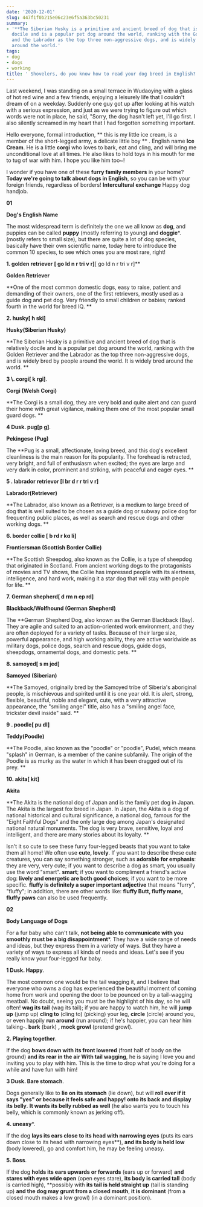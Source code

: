 ```yaml
---
date: '2020-12-01'
slug: 447f1f0b215e06c23e6f5a363bc50231
summary:
- '**The Siberian Husky is a primitive and ancient breed of dog that is relatively
  docile and is a popular pet dog around the world, ranking with the Golden Retriever
  and the Labrador as the top three non-aggressive dogs, and is widely bred by people
  around the world.'
tags:
- dog
- dogs
- working
title: ' Shovelers, do you know how to read your dog breed in English? '
---
```


 Last weekend, I was standing on a small terrace in Wudaoying with a glass of hot red wine and a few friends, enjoying a leisurely life that I couldn't dream of on a weekday. Suddenly one guy got up after looking at his watch with a serious expression, and just as we were trying to figure out which words were not in place, he said, "Sorry, the dog hasn't left yet, I'll go first. I also silently screamed in my heart that I had forgotten something important.

Hello everyone, formal introduction, ** this is my little ice cream, is a member of the short-legged army, a delicate little boy ** . English name **Ice Cream**.
He is a little **corgi** who loves to bark, eat and cling, and will bring me unconditional love at all times. He also likes to hold toys in his mouth for me to tug of war with him. I hope you like him too~!

I wonder if you have one of these **furry family members** in your home? **Today we're going to talk about dogs in English**, so you can be with your foreign friends, regardless of borders!
**Intercultural exchange** Happy dog handjob.

**01**

**Dog's English Name**

The most widespread term is definitely the one we all know as **dog**, and puppies can be called **puppy** (mostly referring to young) and **doggie***.
(mostly refers to small size), but there are quite a lot of dog species, basically have their own scientific name, today here to introduce the common 10 species, to see which ones you are most rare, right!

**1\. golden retriever** **[ ɡo ld n r tri v r]**[ ɡo ld n r tri v r]**

**Golden Retriever**

**One of the most common domestic dogs, easy to raise, patient and demanding of their owners, one of the first retrievers, mostly used as a guide dog and pet dog. Very friendly to small children or babies; ranked fourth in the world for breed IQ. **

**2\. husky[ h ski]**

**Husky(Siberian Husky)**

**The Siberian Husky is a primitive and ancient breed of dog that is relatively docile and is a popular pet dog around the world, ranking with the Golden Retriever and the Labrador as the top three non-aggressive dogs, and is widely bred by people around the world. It is widely bred around the world. **

**3 \\\. corgi[ k rɡi]**.

**Corgi (Welsh Corgi)**

**The Corgi is a small dog, they are very bold and quite alert and can guard their home with great vigilance, making them one of the most popular small guard dogs. **

**4 Dusk. pug[p ɡ]**.

**Pekingese (Pug)**

The **Pug is a small, affectionate, loving breed, and this dog's excellent cleanliness is the main reason for its popularity. The forehead is retracted, very bright, and full of enthusiasm when excited; the eyes are large and very dark in color, prominent and striking, with peaceful and eager eyes. **

**5 \. labrador retrievor [l br d r r tri v r]**

**Labrador(Retriever)**

**The Labrador, also known as a Retriever, is a medium to large breed of dog that is well suited to be chosen as a guide dog or subway police dog for frequenting public places, as well as search and rescue dogs and other working dogs. **

**6\. border collie [ b rd r kɑ li]**

**Frontiersman (Scottish Border Collie)**

**The Scottish Sheepdog, also known as the Collie, is a type of sheepdog that originated in Scotland. From ancient working dogs to the protagonists of movies and TV shows, the Collie has impressed people with its alertness, intelligence, and hard work, making it a star dog that will stay with people for life. **

**7\. German shepherd[ d rm n ep rd]**

**Blackback/Wolfhound (German Shepherd)**

The **German Shepherd Dog, also known as the German Blackback (Bay). They are agile and suited to an action-oriented work environment, and they are often deployed for a variety of tasks. Because of their large size, powerful appearance, and high working ability, they are active worldwide as military dogs, police dogs, search and rescue dogs, guide dogs, sheepdogs, ornamental dogs, and domestic pets. **

**8\. samoyed[ s m jed]**

**Samoyed (Siberian)**

**The Samoyed, originally bred by the Samoyed tribe of Siberia's aboriginal people, is mischievous and spirited until it is one year old. It is alert, strong, flexible, beautiful, noble and elegant, cute, with a very attractive appearance, the "smiling angel" title, also has a "smiling angel face, trickster devil inside" said. **

**9 \. poodle[ pu dl]**

**Teddy(Poodle)**

**The Poodle, also known as the "poodle" or "poodle", Pudel, which means "splash" in German, is a member of the canine subfamily. The origin of the Poodle is as murky as the water in which it has been dragged out of its prey. **

**10\. akita[ kit]**

**Akita**

**The Akita is the national dog of Japan and is the family pet dog in Japan. The Akita is the largest fox breed in Japan. In Japan, the Akita is a dog of national historical and cultural significance, a national dog, famous for the "Eight Faithful Dogs" and the only large dog among Japan's designated national natural monuments. The dog is very brave, sensitive, loyal and intelligent, and there are many stories about its loyalty. **

Isn't it so cute to see these furry four-legged beasts that you want to take them all home! We often use **cute, lovely**.
If you want to describe these cute creatures, you can say something stronger, such as **adorable for emphasis**: they are very, very cute; if you want to describe a dog as smart, you usually use the word "smart".
**smart**; if you want to compliment a friend's active dog: **lively and energetic are both good choices**; if you want to be more specific.
**fluffy is definitely a super important adjective** that means "furry", "fluffy"; in addition, there are other words like: **fluffy
Butt, fluffy mane, fluffy paws** can also be used frequently.

**02**

**Body Language of Dogs**

For a fur baby who can't talk, **not being able to communicate with you smoothly must be a big disappointment***.
They have a wide range of needs and ideas, but they express them in a variety of ways. But they have a variety of ways to express all kinds of needs and ideas. Let's see if you really know your four-legged fur baby.

**1 Dusk. Happy**.

The most common one would be the tail wagging it, and I believe that everyone who owns a dog has experienced the beautiful moment of coming home from work and opening the door to be pounced on by a tail-wagging meatball. No doubt, seeing you must be the highlight of his day, so he will often!
**wag its tail** (wag its tail); if you are happy to watch him, he will **jump up** (jump up) **cling to** (cling to)
(picking) your leg, **circle** (circle) around you, or even happily **run around** (run around); if he's happier, you can hear him talking-.
**bark** (bark) **, mock growl** (pretend growl).

**2\. Playing together**.

If the dog **bows down with its front lowered** (front half of body on the ground) **and its rear in the air
With tail wagging**, he is saying I love you and inviting you to play with him. This is the time to drop what you're doing for a while and have fun with him!

**3 Dusk. Bare stomach**.

Dogs generally like to **lie on its stomach** (lie down), but will **roll over if it says "yes" or because it feels safe and happy!
onto its back** **and display its belly**. **It wants its
belly rubbed as well** (he also wants you to touch his belly, which is commonly known as jerking off).

**4\. uneasy***.

If the dog **lays its ears close to its head with narrowing eyes** (puts its ears down close to its head with narrowing eyes**),
**and its body is held low** (body lowered), go and comfort him, he may be feeling uneasy.

**5\. Boss**.

If the dog **holds its ears upwards or forwards** (ears up or forward) **and stares with eyes
wide open** (open eyes stare), **its body is carried tall** (body is carried high), **possibly with
**its tail is held straight up** (tail is standing up) **and
the dog may grunt from a closed mouth**, **it is dominant** (from a closed mouth makes a low growl)
(in a dominant position).

 
        